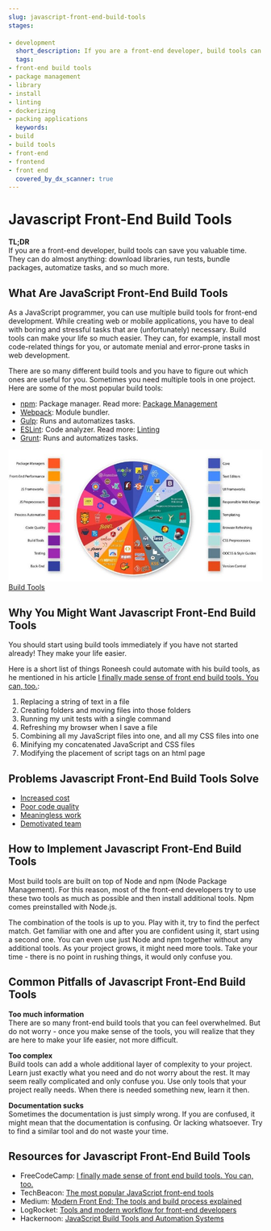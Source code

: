 ```yaml
---
slug: javascript-front-end-build-tools
stages:

- development
  short_description: If you are a front-end developer, build tools can save you valuable time. They can do almost anything: download libraries, run tests, bundle packages, automatize tasks, and so much more.
  tags:
- front-end build tools
- package management
- library
- install
- linting
- dockerizing
- packing applications
  keywords:
- build
- build tools
- front-end
- frontend
- front end
  covered_by_dx_scanner: true
---
```


# Javascript Front-End Build Tools

**TL;DR**  
If you are a front-end developer, build tools can save you valuable time. They can do almost anything: download libraries, run tests, bundle packages, automatize tasks, and so much more.

## What Are JavaScript Front-End Build Tools

As a JavaScript programmer, you can use multiple build tools for front-end development. While creating web or mobile applications, you have to deal with boring and stressful tasks that are (unfortunately) necessary. Build tools can make your life so much easier. They can, for example, install most code-related things for you, or automate menial and error-prone tasks in web development.

There are so many different build tools and you have to figure out which ones are useful for you. Sometimes you need multiple tools in one project. Here are some of the most popular build tools:

- [npm](https://www.npmjs.com/): Package manager. Read more: [Package Management](/practices/package-management)
- [Webpack](https://webpack.js.org): Module bundler.
- [Gulp](https://gulpjs.com): Runs and automatizes tasks.
- [ESLint](https://eslint.org): Code analyzer. Read more: [Linting](/practices/linting)
- [Grunt](https://gruntjs.com): Runs and automatizes tasks.

![Build Tools](/files/build-tools.jpg)  
[Build Tools](https://medium.com/@withinsight1/the-front-end-spectrum-c0f30998c9f0)

## Why You Might Want Javascript Front-End Build Tools

You should start using build tools immediately if you have not started already! They make your life easier.

Here is a short list of things Roneesh could automate with his build tools, as he mentioned in his article [I finally made sense of front end build tools. You can, too.](https://www.freecodecamp.org/news/making-sense-of-front-end-build-tools-3a1b3a87043b/):

1. Replacing a string of text in a file
2. Creating folders and moving files into those folders
3. Running my unit tests with a single command
4. Refreshing my browser when I save a file
5. Combining all my JavaScript files into one, and all my CSS files into one
6. Minifying my concatenated JavaScript and CSS files
7. Modifying the placement of script tags on an html page

## Problems Javascript Front-End Build Tools Solve

- [Increased cost](/problems/increased-cost)
- [Poor code quality](/problems/poor-code-quality)
- [Meaningless work](/problems/meaningless-work)
- [Demotivated team](/problems/demotivated-team)

## How to Implement Javascript Front-End Build Tools

Most build tools are built on top of Node and npm (Node Package Management). For this reason, most of the front-end developers try to use these two tools as much as possible and then install additional tools. Npm comes preinstalled with Node.js.

The combination of the tools is up to you. Play with it, try to find the perfect match. Get familiar with one and after you are confident using it, start using a second one. You can even use just Node and npm together without any additional tools. As your project grows, it might need more tools. Take your time - there is no point in rushing things, it would only confuse you.

## Common Pitfalls of Javascript Front-End Build Tools

**Too much information**  
There are so many front-end build tools that you can feel overwhelmed. But do not worry - once you make sense of the tools, you will realize that they are here to make your life easier, not more difficult.

**Too complex**  
Build tools can add a whole additional layer of complexity to your project. Learn just exactly what you need and do not worry about the rest. It may seem really complicated and only confuse you. Use only tools that your project really needs. When there is needed something new, learn it then.

**Documentation sucks**  
Sometimes the documentation is just simply wrong. If you are confused, it might mean that the documentation is confusing. Or lacking whatsoever. Try to find a similar tool and do not waste your time.

## Resources for Javascript Front-End Build Tools

- FreeCodeCamp: [I finally made sense of front end build tools. You can, too.](https://www.freecodecamp.org/news/making-sense-of-front-end-build-tools-3a1b3a87043b/)
- TechBeacon: [The most popular JavaScript front-end tools](https://techbeacon.com/app-dev-testing/most-popular-javascript-front-end-tools)
- Medium: [Modern Front End: The tools and build process explained](https://medium.com/@trevorpoppen/modern-front-end-the-tools-and-build-process-explained-36641b5c1a53)
- LogRocket: [Tools and modern workflow for front-end developers](https://blog.logrocket.com/tools-and-modern-workflow-for-front-end-developers-505c7227e917/)
- Hackernoon: [JavaScript Build Tools and Automation Systems](https://hackernoon.com/javascript-build-tools-and-automation-systems-9589c5c91ebe)
